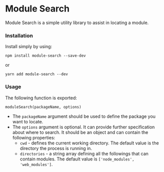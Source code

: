 # Module Search

Module Search is a simple utility library to assist in locating a module. 

### Installation

Install simply by using:

`npm install module-search --save-dev` 

or

`yarn add module-search --dev`

### Usage

The following function is exported:

`moduleSearch(packageName, options)`

- The `packageName` argument should be used to define the package you want to locate.
- The `options` argument is optional. It can provide further specification about where to search. It should be an object and can contain the following properties:
    + `cwd` - defines the current working directory. The default value is the directory the process is running in.
    + `directories` - a string array defining all the followings that can contain modules. The default value is `['node_modules', 'web_modules']`.
